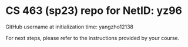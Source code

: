 # CS 463 (sp23) repo for NetID: yz96

GitHub username at initialization time: yangzho12138

For next steps, please refer to the instructions provided by your course.
